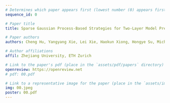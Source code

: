 ```yaml
---
# Determines which paper appears first (lowest number (0) appears first)
sequence_id: 0

# Paper title
title: Sparse Gaussian Process-Based Strategies for Two-Layer Model Predictive Control in Autonomous Vehicle Drifting

# Paper authors
authors: Cheng Hu, Yangyang Xie, Lei Xie, Haokun Xiong, Hongye Su, Michele Magno

# Author affiliations
affil: Zhejiang University, ETH Zurich

# Link to the paper's pdf (place in the `assets/pdf/papers` directory)
openreview: https://openreview.net
# pdf: 00.pdf

# Link to a representative image for the paper (place in the `assets/img/papers` directory)
img: 00.jpeg
poster: 00.pdf
---
```

